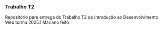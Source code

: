 ### Trabalho T2

Repositório para entrega do Trabalho T2 de Introdução ao Desenvolvimento Web turma 2025.1
Mariano feito
